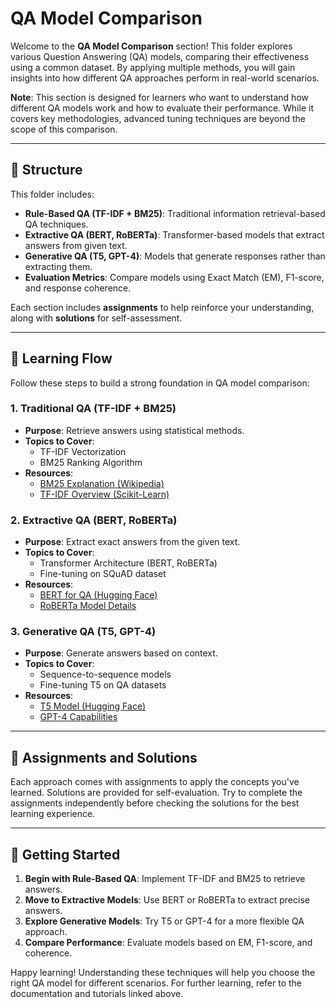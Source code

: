 # QA Model Comparison

Welcome to the **QA Model Comparison** section! This folder explores various Question Answering (QA) models, comparing their effectiveness using a common dataset. By applying multiple methods, you will gain insights into how different QA approaches perform in real-world scenarios.

**Note**: This section is designed for learners who want to understand how different QA models work and how to evaluate their performance. While it covers key methodologies, advanced tuning techniques are beyond the scope of this comparison.

---

## 📂 Structure

This folder includes:
- **Rule-Based QA (TF-IDF + BM25)**: Traditional information retrieval-based QA techniques.
- **Extractive QA (BERT, RoBERTa)**: Transformer-based models that extract answers from given text.
- **Generative QA (T5, GPT-4)**: Models that generate responses rather than extracting them.
- **Evaluation Metrics**: Compare models using Exact Match (EM), F1-score, and response coherence.

Each section includes **assignments** to help reinforce your understanding, along with **solutions** for self-assessment.

---

## 🔗 Learning Flow

Follow these steps to build a strong foundation in QA model comparison:

### 1. **Traditional QA (TF-IDF + BM25)**
   - **Purpose**: Retrieve answers using statistical methods.
   - **Topics to Cover**:
     - TF-IDF Vectorization
     - BM25 Ranking Algorithm
   - **Resources**:
     - [BM25 Explanation (Wikipedia)](https://en.wikipedia.org/wiki/Okapi_BM25)
     - [TF-IDF Overview (Scikit-Learn)](https://scikit-learn.org/stable/modules/feature_extraction.html#tfidf-term-weighting)

### 2. **Extractive QA (BERT, RoBERTa)**
   - **Purpose**: Extract exact answers from the given text.
   - **Topics to Cover**:
     - Transformer Architecture (BERT, RoBERTa)
     - Fine-tuning on SQuAD dataset
   - **Resources**:
     - [BERT for QA (Hugging Face)](https://huggingface.co/transformers/model_doc/bert.html)
     - [RoBERTa Model Details](https://huggingface.co/transformers/model_doc/roberta.html)

### 3. **Generative QA (T5, GPT-4)**
   - **Purpose**: Generate answers based on context.
   - **Topics to Cover**:
     - Sequence-to-sequence models
     - Fine-tuning T5 on QA datasets
   - **Resources**:
     - [T5 Model (Hugging Face)](https://huggingface.co/transformers/model_doc/t5.html)
     - [GPT-4 Capabilities](https://openai.com/research/gpt-4)

---

## 📝 Assignments and Solutions

Each approach comes with assignments to apply the concepts you've learned. Solutions are provided for self-evaluation. Try to complete the assignments independently before checking the solutions for the best learning experience.

---

## 🏁 Getting Started

1. **Begin with Rule-Based QA**: Implement TF-IDF and BM25 to retrieve answers.
2. **Move to Extractive Models**: Use BERT or RoBERTa to extract precise answers.
3. **Explore Generative Models**: Try T5 or GPT-4 for a more flexible QA approach.
4. **Compare Performance**: Evaluate models based on EM, F1-score, and coherence.

Happy learning! Understanding these techniques will help you choose the right QA model for different scenarios. For further learning, refer to the documentation and tutorials linked above.


